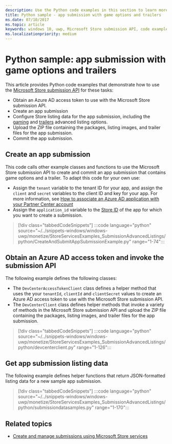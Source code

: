 ```yaml
---
description: Use the Python code examples in this section to learn more about submitting game options and trailers using the Microsoft Store submission API.
title: Python sample - app submission with game options and trailers
ms.date: 07/10/2017
ms.topic: article
keywords: windows 10, uwp, Microsoft Store submission API, code examples, game options, trailers, advanced listings, python
ms.localizationpriority: medium
---
```

# Python sample: app submission with game options and trailers

This article provides Python code examples that demonstrate how to use the [Microsoft Store submission API](create-and-manage-submissions-using-windows-store-services.md) for these tasks:

* Obtain an Azure AD access token to use with the Microsoft Store submission API.
* Create an app submission
* Configure Store listing data for the app submission, including the [gaming](manage-app-submissions.md#gaming-options-object) and [trailers](manage-app-submissions.md#trailer-object) advanced listing options.
* Upload the ZIP file containing the packages, listing images, and trailer files for the app submission.
* Commit the app submission.

<span id="create-app-submission"></span>

## Create an app submission

This code calls other example classes and functions to use the Microsoft Store submission API to create and commit an app submission that contains game options and a trailer. To adapt this code for your own use:

* Assign the `tenant` variable to the tenant ID for your app, and assign the `client` and `secret` variables to the client ID and key for your app. For more information, see [How to associate an Azure AD application with your Partner Center account](create-and-manage-submissions-using-windows-store-services.md#how-to-associate-an-azure-ad-application-with-your-partner-center-account)
* Assign the `application_id` variable to the [Store ID](in-app-purchases-and-trials.md#store-ids) of the app for which you want to create a submission.

> [!div class="tabbedCodeSnippets"]
:::code language="python" source="~/../snippets-windows/windows-uwp/monetize/StoreServicesExamples_SubmissionAdvancedListings/python/CreateAndSubmitAppSubmissionExample.py" range="1-74":::

<span id="token"></span>

## Obtain an Azure AD access token and invoke the submission API

The following example defines the following classes:

* The `DevCenterAccessTokenClient` class defines a helper method that uses the your `tenantId`, `clientId` and `clientSecret` values to create an Azure AD access token to use with the Microsoft Store submission API.
* The `DevCenterClient` class defines helper methods that invoke a variety of methods in the Microsoft Store submission API and upload the ZIP file containing the packages, listing images, and trailer files for the app submission.

> [!div class="tabbedCodeSnippets"]
:::code language="python" source="~/../snippets-windows/windows-uwp/monetize/StoreServicesExamples_SubmissionAdvancedListings/python/devcenterclient.py" range="1-126":::

<span id="token"></span>

## Get app submission listing data

The following example defines helper functions that return JSON-formatted listing data for a new sample app submission.

> [!div class="tabbedCodeSnippets"]
:::code language="python" source="~/../snippets-windows/windows-uwp/monetize/StoreServicesExamples_SubmissionAdvancedListings/python/submissiondatasamples.py" range="1-170":::

## Related topics

* [Create and manage submissions using Microsoft Store services](create-and-manage-submissions-using-windows-store-services.md)
